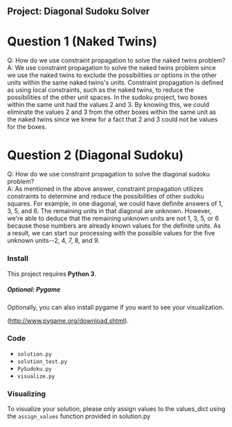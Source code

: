 ## Project: Diagonal Sudoku Solver

# Question 1 (Naked Twins)
Q: How do we use constraint propagation to solve the naked twins problem?  
A: We use constraint propagation to solve the naked twins problem since we use the naked twins to exclude the possibilities or options in the other units within the same naked twins's units. Constraint propagation is defined as using local constraints, such as the naked twins, to reduce the possibilities of the other unit spaces. In the sudoku project, two boxes within the same unit had the values 2 and 3. By knowing this, we could eliminate the values 2 and 3 from the other boxes within the same unit as the naked twins since we knew for a fact that 2 and 3 could not be values for the boxes. 

# Question 2 (Diagonal Sudoku)
Q: How do we use constraint propagation to solve the diagonal sudoku problem?  
A: As mentioned in the above answer, constraint propagation utilizes constraints to determine and reduce the possibilities of other sudoku squares. For example, in one diagonal, we could have definite answers of 1, 3, 5, and 6. The remaining units in that diagonal are unknown. However, we're able to deduce that the remaining unknown units are not 1, 3, 5, or 6 because those numbers are already known values for the definite units. As a result, we can start our processing with the possible values for the five unknown units--2, 4, 7, 8, and 9.

### Install

This project requires **Python 3**.

##### Optional: Pygame

Optionally, you can also install pygame if you want to see your visualization. 

(http://www.pygame.org/download.shtml).

### Code

* `solution.py`
* `solution_test.py`
* `PySudoku.py`
* `visualize.py`

### Visualizing

To visualize your solution, please only assign values to the values_dict using the ```assign_values``` function provided in solution.py
